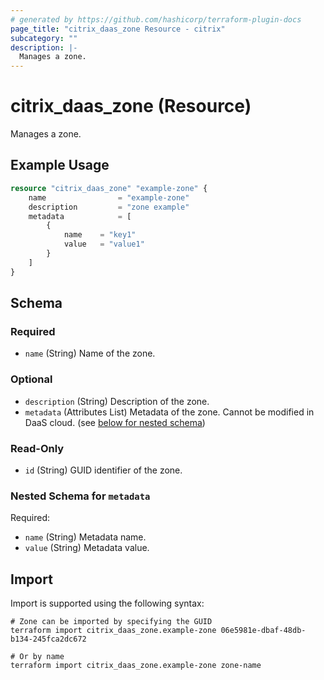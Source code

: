 ```yaml
---
# generated by https://github.com/hashicorp/terraform-plugin-docs
page_title: "citrix_daas_zone Resource - citrix"
subcategory: ""
description: |-
  Manages a zone.
---
```


# citrix_daas_zone (Resource)

Manages a zone.

## Example Usage

```terraform
resource "citrix_daas_zone" "example-zone" {
    name                = "example-zone"
    description         = "zone example"
    metadata            = [
        {
            name    = "key1"
            value   = "value1"
        }
    ]
}
```

<!-- schema generated by tfplugindocs -->
## Schema

### Required

- `name` (String) Name of the zone.

### Optional

- `description` (String) Description of the zone.
- `metadata` (Attributes List) Metadata of the zone. Cannot be modified in DaaS cloud. (see [below for nested schema](#nestedatt--metadata))

### Read-Only

- `id` (String) GUID identifier of the zone.

<a id="nestedatt--metadata"></a>
### Nested Schema for `metadata`

Required:

- `name` (String) Metadata name.
- `value` (String) Metadata value.

## Import

Import is supported using the following syntax:

```shell
# Zone can be imported by specifying the GUID
terraform import citrix_daas_zone.example-zone 06e5981e-dbaf-48db-b134-245fca2dc672

# Or by name
terraform import citrix_daas_zone.example-zone zone-name
```
